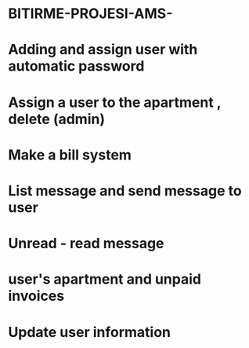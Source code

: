 # BITIRME-PROJESI-AMS-

# Adding and assign user with automatic password 
# Assign a user to the apartment , delete  (admin)
# Make a bill system
# List message and send message to user 
# Unread - read message
# user's apartment and unpaid invoices
# Update user information

